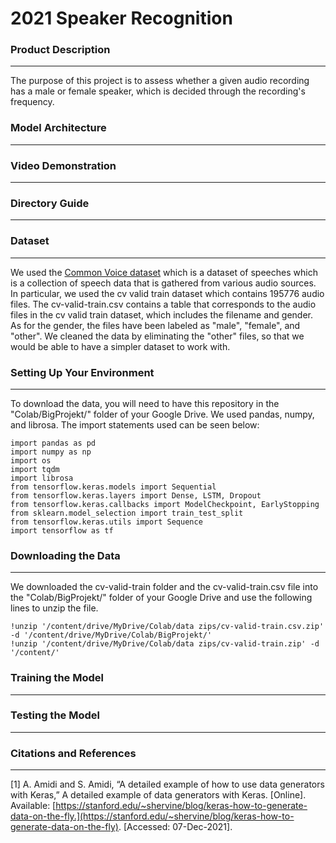# 2021 Speaker Recognition

### Product Description
--- 
The purpose of this project is to assess whether a given audio recording has a male or female speaker, which is decided through the recording's frequency. 

### Model Architecture
---

### Video Demonstration
---

### Directory Guide
---

### Dataset
---
We used the [Common Voice dataset](https://www.kaggle.com/mozillaorg/common-voice) which is a dataset of speeches which is a collection of speech data that is gathered from various audio sources.
In particular, we used the cv valid train dataset which contains 195776 audio files. The cv-valid-train.csv contains a table that corresponds to the audio files in the cv valid train dataset, which includes the filename and gender. As for the gender, the files have been labeled as "male", "female", and "other". We cleaned the data by eliminating the "other" files, so that we would be able to have a simpler dataset to work with. 

### Setting Up Your Environment
---
To download the data, you will need to have this repository in the "Colab/BigProjekt/" folder of your Google Drive. 
We used pandas, numpy, and librosa. The import statements used can be seen below:
```
import pandas as pd
import numpy as np
import os
import tqdm
import librosa
from tensorflow.keras.models import Sequential
from tensorflow.keras.layers import Dense, LSTM, Dropout
from tensorflow.keras.callbacks import ModelCheckpoint, EarlyStopping
from sklearn.model_selection import train_test_split
from tensorflow.keras.utils import Sequence
import tensorflow as tf
```
### Downloading the Data
---
We downloaded the cv-valid-train folder and the cv-valid-train.csv file into the "Colab/BigProjekt/" folder of your Google Drive and use the following lines to unzip the file.

```
!unzip '/content/drive/MyDrive/Colab/data zips/cv-valid-train.csv.zip' -d '/content/drive/MyDrive/Colab/BigProjekt/'
!unzip '/content/drive/MyDrive/Colab/data zips/cv-valid-train.zip' -d '/content/'
```
### Training the Model
---

### Testing the Model
---

### Citations and References
---
[1] A. Amidi and S. Amidi, “A detailed example of how to use data generators with Keras,” A detailed example of data generators with Keras. [Online]. Available: [https://stanford.edu/~shervine/blog/keras-how-to-generate-data-on-the-fly.](https://stanford.edu/~shervine/blog/keras-how-to-generate-data-on-the-fly). [Accessed: 07-Dec-2021]. 
